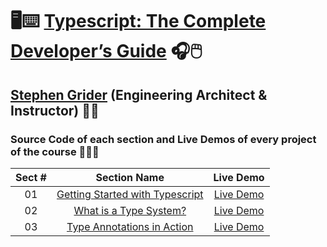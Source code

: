 # 🖥️⌨️ [Typescript: The Complete Developer’s Guide](https://www.udemy.com/course/typescript-the-complete-developers-guide) 🎧🖱️

## [Stephen Grider](https://www.linkedin.com/in/stephengrider) (Engineering Architect & Instructor) 👨‍🏫

### Source Code of each section and Live Demos of every project of the course 👨🏽‍💻

| Sect # |                                                                    Section Name                                                                     |   Live Demo   |
| :----: | :-------------------------------------------------------------------------------------------------------------------------------------------------: | :-----------: |
|   01   | [Getting Started with Typescript](https://github.com/ajfm88/react-typescript-projects/tree/main/typescript-complete-developers-guide/01-fetch-json) | [Live Demo]() |
|   02   |      [What is a Type System?](https://github.com/ajfm88/react-typescript-projects/tree/main/typescript-complete-developers-guide/02-features)       | [Live Demo]() |
|   03   |   [Type Annotations in Action](https://github.com/ajfm88/react-typescript-projects/tree/main/typescript-complete-developers-guide/03-annotations)   | [Live Demo]() |
